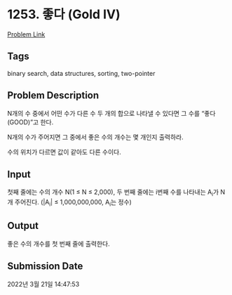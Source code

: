 # 1253. 좋다 (Gold IV) 

[Problem Link](https://www.acmicpc.net/problem/1253) 

## Tags

binary search, data structures, sorting, two-pointer

## Problem Description

<p>N개의 수 중에서 어떤 수가 다른 수 두 개의 합으로 나타낼 수 있다면 그 수를 “좋다(GOOD)”고 한다.</p>

<p>N개의 수가 주어지면 그 중에서 좋은 수의 개수는 몇 개인지 출력하라.</p>

<p>수의 위치가 다르면 값이 같아도 다른 수이다.</p>

## Input

 <p>첫째 줄에는 수의 개수 N(1 ≤ N ≤ 2,000), 두 번째 줄에는 i번째 수를 나타내는 A<sub>i</sub>가 N개 주어진다. (|A<sub>i</sub>| ≤ 1,000,000,000, A<sub>i</sub>는 정수)</p>

## Output

 <p>좋은 수의 개수를 첫 번째 줄에 출력한다.</p>

## Submission Date

2022년 3월 21일 14:47:53

